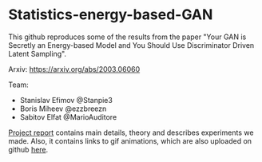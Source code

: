 # Statistics-energy-based-GAN

This github reproduces some of the results from the paper "Your GAN is Secretly an Energy-based Model and You Should Use Discriminator Driven Latent Sampling".

Arxiv: https://arxiv.org/abs/2003.06060

Team: 
- Stanislav Efimov @Stanpie3
- Boris Miheev @ezzbreezn
- Sabitov Elfat @MarioAuditore

[Project report](https://github.com/MarioAuditore/Statistics-energy-based-GAN/blob/main/ProjectReport.pdf) contains main details, theory and describes experiments we made. Also, it contains links to gif animations, which are also uploaded on github [here](https://github.com/MarioAuditore/Statistics-energy-based-GAN/tree/main/images).
